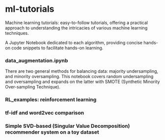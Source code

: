 # ml-tutorials
Machine learning tutorials: easy-to-follow tutorials, offering a practical approach to understanding the intricacies of various machine learning techniques.

A Jupyter Notebook dedicated to each algorithm, providing concise hands-on code snippets to facilitate hands-on learning.

### data_augmentation.ipynb
There are two general methods for balancing data: majority undersampling, and minority oversampling. This notebook covers random undersampling and oversampling and expands on the latter with SMOTE (Synthetic Minority Over-sampling Technique).
### RL_examples: reinforcement learning

### tf-idf and word2vec comparison

### Simple SVD-based (Singular Value Decomposition) recommender system on a toy dataset

